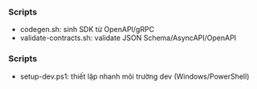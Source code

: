 ### Scripts

- codegen.sh: sinh SDK từ OpenAPI/gRPC
- validate-contracts.sh: validate JSON Schema/AsyncAPI/OpenAPI

### Scripts

- setup-dev.ps1: thiết lập nhanh môi trường dev (Windows/PowerShell)


